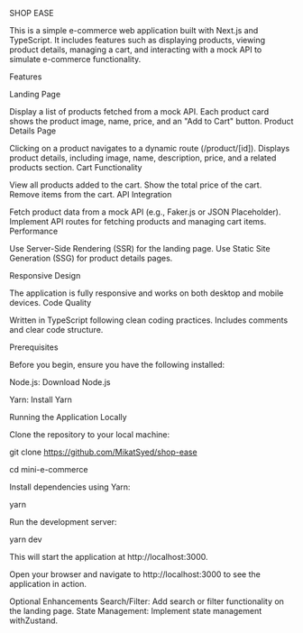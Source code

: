 SHOP EASE

This is a simple e-commerce web application built with Next.js and TypeScript. It includes features such as displaying products, viewing product details, managing a cart, and interacting with a mock API to simulate e-commerce functionality.

Features

Landing Page

Display a list of products fetched from a mock API.
Each product card shows the product image, name, price, and an "Add to Cart" button.
Product Details Page

Clicking on a product navigates to a dynamic route (/product/[id]).
Displays product details, including image, name, description, price, and a related products section.
Cart Functionality

View all products added to the cart.
Show the total price of the cart.
Remove items from the cart.
API Integration

Fetch product data from a mock API (e.g., Faker.js or JSON Placeholder).
Implement API routes for fetching products and managing cart items.
Performance

Use Server-Side Rendering (SSR) for the landing page.
Use Static Site Generation (SSG) for product details pages.

Responsive Design

The application is fully responsive and works on both desktop and mobile devices.
Code Quality

Written in TypeScript following clean coding practices.
Includes comments and clear code structure.

Prerequisites

Before you begin, ensure you have the following installed:

Node.js: Download Node.js

Yarn: Install Yarn

Running the Application Locally

Clone the repository to your local machine:

git clone https://github.com/MikatSyed/shop-ease

cd mini-e-commerce

Install dependencies using Yarn:

yarn

Run the development server:

yarn dev

This will start the application at http://localhost:3000.


Open your browser and navigate to http://localhost:3000 to see the application in action.


Optional Enhancements
Search/Filter: Add search or filter functionality on the landing page.
State Management: Implement state management withZustand.


